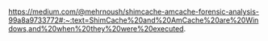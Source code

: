 https://medium.com/@mehrnoush/shimcache-amcache-forensic-analysis-99a8a9733772#:~:text=ShimCache%20and%20AmCache%20are%20Windows,and%20when%20they%20were%20executed.
